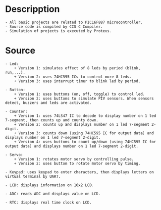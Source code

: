 # Descripption
    - All basic projects are related to PIC16F887 microcontroller.
    - Source code is compiled by CCS C Compiler.
    - Simulation of projects is executed by Proteus.

# Source
    - Led: 
        + Version 1: simulates effect of 8 leds by period (blink, run,...).
        + Version 2: uses 74HC595 ICs to control more 8 leds.
        + Version 3: uses interrupt timer to blink led by period.

    - Button: 
        + Version 1: uses buttons (on, off, toggle) to control led.
        + Version 2: uses buttons to simulate PIV sensors. When sensors detect, buzzers and leds are activated.

    - Counter:
        + Version 1: uses 74LS47 IC to decode to display number on 1 led 7-segment, then counts up and counts down.
        + Version 2: counts up and displays number on 1 led 7-segment 2-digit.
        + Version 3: counts down (using 74HC595 IC for output data) and displays number on 1 led 7-segment 2-digit.
        + Version 4: uses buttons to count up/down (using 74HC595 IC for output data) and displays number on 1 led 7-segment 2-digit.

    - Servo: 
        + Version 1: rotates motor servo by controlling pulse.
        + Version 2: uses button to rotate motor servo by timing.

    - Keypad: uses keypad to enter characters, then displays letters on virtual terminal by UART.

    - LCD: displays information on 16x2 LCD.

    - ADC: reads ADC and displays value on LCD.

    - RTC: displays real time clock on LCD.
